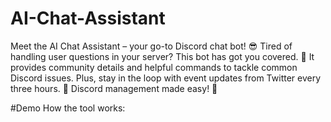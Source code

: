 
# AI-Chat-Assistant 


Meet the AI Chat Assistant – your go-to Discord chat bot! 😎 Tired of handling user questions in your server? This bot has got you covered. 🤖 It provides community details and helpful commands to tackle common Discord issues. Plus, stay in the loop with event updates from Twitter every three hours. 📅 Discord management made easy! 🚀

#Demo
How the tool works:
